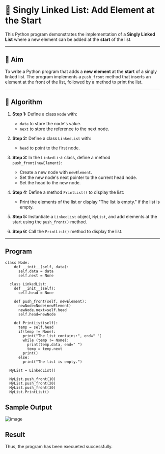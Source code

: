 # 📝 Singly Linked List: Add Element at the Start

This Python program demonstrates the implementation of a **Singly Linked List** where a new element can be added at the **start** of the list.

---

## 🎯 Aim

To write a Python program that adds a **new element** at the **start** of a singly linked list. The program implements a `push_front` method that inserts an element at the front of the list, followed by a method to print the list.

---

## 🧠 Algorithm

1. **Step 1:** Define a class `Node` with:
   - `data` to store the node's value.
   - `next` to store the reference to the next node.
   
2. **Step 2:** Define a class `LinkedList` with:
   - `head` to point to the first node.
   
3. **Step 3:** In the `LinkedList` class, define a method `push_front(newElement)`:
   - Create a new node with `newElement`.
   - Set the new node's next pointer to the current head node.
   - Set the head to the new node.

4. **Step 4:** Define a method `PrintList()` to display the list:
   - Print the elements of the list or display "The list is empty." if the list is empty.

5. **Step 5:** Instantiate a `LinkedList` object, `MyList`, and add elements at the start using the `push_front()` method.

6. **Step 6:** Call the `PrintList()` method to display the list.

---

## Program
```
class Node:
    def __init__(self, data):
      self.data = data
      self.next = None
  
  class LinkedList:
    def __init__(self):
      self.head = None
  
    def push_front(self, newElement):
      newNode=Node(newElement)
      newNode.next=self.head
      self.head=newNode
  
    def PrintList(self):
      temp = self.head
      if(temp != None):
        print("The list contains:", end=" ")
        while (temp != None):
          print(temp.data, end=" ")
          temp = temp.next
        print()
      else:
        print("The list is empty.")
  
  MyList = LinkedList()
  
  MyList.push_front(10)
  MyList.push_front(20)
  MyList.push_front(30)
  MyList.PrintList()
```

## Sample Output
![image](https://github.com/user-attachments/assets/9401265c-7422-4155-b771-bb5104cbc042)

## Result
Thus, the program has been execueted successfully.
